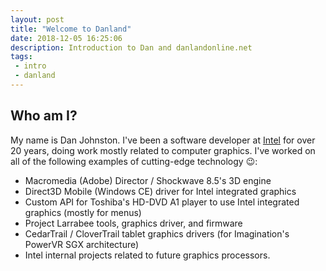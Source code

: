 ```yaml
---
layout: post
title: "Welcome to Danland"
date: 2018-12-05 16:25:06
description: Introduction to Dan and danlandonline.net
tags: 
 - intro
 - danland
---
```


## Who am I?

My name is Dan Johnston.  I've been a software developer at [Intel](https://www.intel.com) for over 20 years,
doing work mostly related to computer graphics.  I've worked on all of the following examples of cutting-edge
technology 😉:

- Macromedia (Adobe) Director / Shockwave 8.5's 3D engine
- Direct3D Mobile (Windows CE) driver for Intel integrated graphics
- Custom API for Toshiba's HD-DVD A1 player to use Intel integrated graphics (mostly for menus)
- Project Larrabee tools, graphics driver, and firmware
- CedarTrail / CloverTrail tablet graphics drivers (for Imagination's PowerVR SGX architecture)
- Intel internal projects related to future graphics processors.


